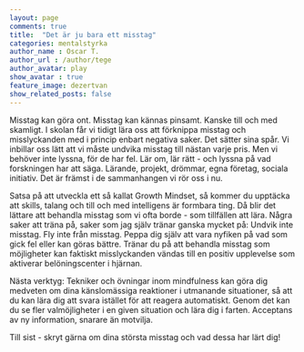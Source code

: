```yaml
---
layout: page
comments: true
title:  "Det är ju bara ett misstag"
categories: mentalstyrka 
author_name : Oscar T.
author_url : /author/tege
author_avatar: play
show_avatar : true
feature_image: dezertvan
show_related_posts: false
---
```



Misstag kan göra ont. Misstag kan kännas pinsamt. Kanske till och med skamligt. 
I skolan får vi tidigt lära oss att förknippa misstag och misslyckanden med i princip enbart negativa saker. 
Det sätter sina spår. Vi inbillar oss lätt att vi måste undvika misstag till nästan varje pris. 
Men vi behöver inte lyssna, för de har fel. Lär om, lär rätt - och lyssna på vad forskningen har att säga. 
Lärande, projekt, drömmar, egna företag, sociala initiativ. Det är främst i de sammanhangen vi rör oss i nu. 

Satsa på att utveckla ett så kallat Growth Mindset, så kommer du upptäcka att skills, talang och till och med intelligens är formbara ting.
Då blir det lättare att behandla misstag som vi ofta borde - som tillfällen att lära. Några saker att träna på, saker som jag själv tränar 
ganska mycket på: Undvik inte misstag. Fly inte från misstag. Peppa dig själv att vara nyfiken på vad som gick fel eller kan göras bättre. 
Tränar du på att behandla misstag som möjligheter kan faktiskt misslyckanden vändas till en positiv upplevelse som aktiverar 
belöningscenter i hjärnan. 

Nästa verktyg: Tekniker och övningar inom mindfulness kan göra dig medveten om dina känslomässiga reaktioner i utmanande situationer, 
så att du kan lära dig att svara istället för att reagera automatiskt. Genom det kan du se fler valmöjligheter i en given situation och 
lära dig i farten. Acceptans av ny information, snarare än motvilja. 

Till sist - skryt gärna om dina största misstag och vad dessa har lärt dig!
